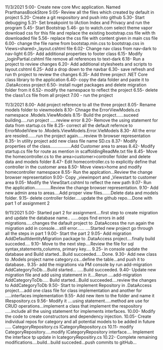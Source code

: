 11/3/2021
5:00- Create new core Mvc application. Named PrarthanasBookStore 
5:05- Review all the files which created by default in project
5.20- Create a git respository and push into github
5.30- Start debugging
5.31- Set breakpoint to IAction Index and Privacy and run the program
5.45- Start Bootstrap
5.46- go to watch.com select theme vapor download css for this file and replace the existing bootstrap.css file with th downloaded file
5.56- replace the css file with content given in main css file
6.00- change the file name from bootstap.min.css to bootstrap.css in Views>shared>_layout.cshtml file
6.02- Change nav class from nav-dark to nav-light 
6.05- Add additional properties to footer class 
6.15- Modify _loginPartial.cshtml file remove all references to text-dark
6.18- Run a project to review changes
6.20- Add additional stylesheets and scripts to layout.cshtml
6.25- Add a  drop down to the navbar
6.30- save refresh and run th project to review the changes
6.35- Add three project .NET Core class library to the application
6.40- copy the data folder and paste it to .DataAccess project
6.50- install nuget packages and delete migration folder from it 
6.52- modify the namespace to reflect the project
6.55- delete the class1.cs file from all project
7.00 - run the project

11/3/2021
8.00- Add project reference to all the three project
8.05- Rename models folder to viewmodels
8.10- Chnage the ErrorViewModels.cs namespace .Models.ViewModels
8.15- Build the project......suceed building.....run project .....review error
8.20- Remove the using statement for data from startup.cs file
8.25- correct all the default refernce to ErrorModelView to .Models.ViewModels.Error.VieModels
8.30-  All the error are resoled.......run the project again.....review th browser representation
8.35- In utility project add new class file name SD.cs
8.37- Modify properties of the class.................Add Customer area to areas 
8.42- Modify startup.cs file  for route as mention in scaffoldingReadMe.txt file
8.45- Move the homecontroller.cs to the area>customer>controller folder and delete data and models folder
8.47- Edit homecontroller.cs to explicitly define that controller in the customer area
8.50- Move views>home and modify homecontroller namespace
8.55- Run the applcation...Review the change browser representation
9.00- Copy _viewimport and _Viewstart to customer area
9.05- Modify the ViewStart.cshtml to reflect the new path
9.07- Run the application.............Review the change browser representation.
9.10- Add new admin area to areas....Add proper view files.......Delete data and models folder.
9.15- delete controller folder.....update the github repo....Done with part 1 of assignment 2

9/11/2021
5.00- Started part 2 for assignment....first step to create migration and update the database name..
	......oops find errors in add migrations.....changes the dafault project to .DataAccess the run again the migration add in console....still error......
	....Started new project go through all the steps in part 1
9.00- Start the part 2 
9.05- Add migration AddDefaultIdentityMigration package to .DataAccess project....finally build succeded....
9.10- Move to the next step....Review the file for sql syntax,statements,columns, primary key....
9.25- in console update the database and Build started...Build succeeded.....Done.
9.30- Add new class to .Models project name category.cs...define the table...and push it to database..
9.35- add the migrations via PM console by run  add-migration AddCategoryToDb....Build started...
		.....Build succeeded.
9.40- Update new migration file and add using statement in it....Rerun ....add-migration AddCategoryToDb.....
		Build started...Build succeeded....review the changes to AddCategoryToDb
9.50- Start to implement Repository in .DataAccess project....add one class file for class implementation and another for
	.....interfaces implementation
9.55- Add new item to the folder and name it IRespository.cs
9.56- Modify it ....using statement.....method are use for CRUD operations...implement a class that implement the respository
		.....include all the using statement for implements interfaces.
10.00- Modify the code to create constructors and dependency injection.
10.05- Create individual repos for category and all potential models to be added in future .....
		CategoryRepository.cs
		ICategoryRepository.cs
10.11- modify CategoryRepository.....modify ICategoryRepository interface....
		Implement the interface tp update in IcategoryRepositiry.cs
10.22- Complete remaining modifications....build...build succeded...push commits to gitHub...

